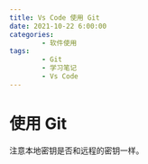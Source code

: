 ```yaml
---
title: Vs Code 使用 Git
date: 2021-10-22 6:00:00
categories:
        - 软件使用
tags:
        - Git
        - 学习笔记
        - Vs Code
---
```


# 使用 Git

注意本地密钥是否和远程的密钥一样。
